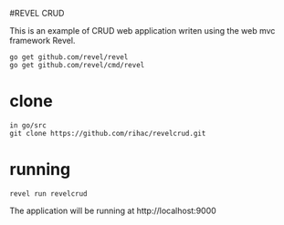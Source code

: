 #REVEL CRUD

This is an example of CRUD web application writen using the web mvc framework Revel.


```
go get github.com/revel/revel
go get github.com/revel/cmd/revel
```

# clone
```
in go/src
git clone https://github.com/rihac/revelcrud.git
```

# running

```
revel run revelcrud
```

The application will be running at http://localhost:9000
